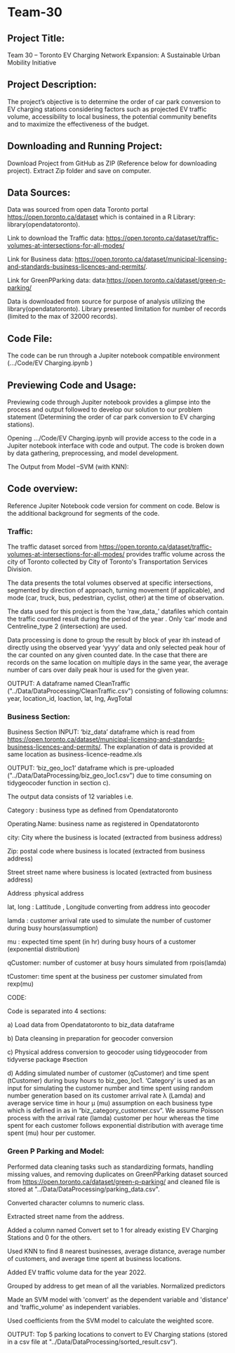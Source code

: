 # Team-30
## Project Title:  

Team 30 – Toronto EV Charging Network Expansion: A Sustainable Urban Mobility Initiative 

## Project Description: 

The project’s objective is to determine the order of car park conversion to EV charging stations considering factors such as projected EV traffic volume, accessibility to local business, the potential community benefits and to maximize the effectiveness of the budget.   

## Downloading and Running Project: 

Download Project from GitHub as ZIP (Reference below for downloading project). Extract Zip folder and save on computer. 

## Data Sources:  

Data was sourced from open data Toronto portal https://open.toronto.ca/dataset which is contained in a R Library: library(opendatatoronto). 

Link to download the Traffic data: https://open.toronto.ca/dataset/traffic-volumes-at-intersections-for-all-modes/ 

Link for Business data: https://open.toronto.ca/dataset/municipal-licensing-and-standards-business-licences-and-permits/.  

Link for GreenPParking data: data:https://open.toronto.ca/dataset/green-p-parking/

Data is downloaded from source for purpose of analysis utilizing the library(opendatatoronto). Library presented limitation for number of records (limited to the max of 32000 records). 


## Code File:  

The code can be run through a Jupiter notebook compatible environment (.../Code/EV Charging.ipynb ) 

## Previewing Code and Usage: 

Previewing code through Jupiter notebook provides a glimpse into the process and output followed to develop our solution to our problem statement (Determining the order of car park conversion to EV charging stations). 

Opening .../Code/EV Charging.ipynb will provide access to the code in a Jupiter notebook interface with code and output. The code is broken down by data gathering, preprocessing, and model development.  

The Output from Model –SVM (with KNN):  

 
## Code overview: 

Reference Jupiter Notebook code version for comment on code. Below is the additional background for segments of the code.  

### Traffic:
The traffic dataset sorced from https://open.toronto.ca/dataset/traffic-volumes-at-intersections-for-all-modes/ provides traffic volume across the city of Toronto collected by City of Toronto's Transportation Services Division.

The data presents the total volumes observed at specific intersections, segmented by direction of approach, turning movement (if applicable), and mode (car, truck, bus, pedestrian, cyclist, other) at the time of observation. 

The data used for this project is from the ‘raw_data_<yyyy-yyyy>’ datafiles which contain the traffic counted result during the period of the year <yyyy-yyyy>. Only ‘car’ mode and Centreline_type 2 (intersection) are used. 

 Data processing is done to group the result by block of year ith instead of directly using the observed year ‘yyyy’ data and only selected peak hour of the car counted on any given counted date. In the case that there are records on the same location on multiple days in the same year, the average number of cars over daily peak hour is used for the given year.

 OUTPUT:
 A dataframe named CleanTraffic ("../Data/DataProcessing/CleanTraffic.csv") consisting of following columns: year, location_id, loaction, lat, lng, AvgTotal

 
### Business Section:

Business Section INPUT: ‘biz_data’ dataframe which is read from https://open.toronto.ca/dataset/municipal-licensing-and-standards-business-licences-and-permits/. The explanation of data is provided at same location as business-licence-readme.xls  

OUTPUT: ‘biz_geo_loc1’ dataframe which is pre-uploaded ("../Data/DataProcessing/biz_geo_loc1.csv") due to time consuming on tidygeocoder function in section c).   

The output data consists of 12 variables i.e. 

Category : business type as defined from Opendatatoronto 

Operating.Name: business name as registered in Opendatatoronto 

city: City where the business is located (extracted from business address) 

Zip: postal code where business is located (extracted from business address) 

Street street name where business is located (extracted from business address) 

Address :physical address 

lat, long : Lattitude , Longitude converting from address into geocoder 

lamda : customer arrival rate used to simulate the number of customer during busy hours(assumption) 

mu : expected time spent (in hr) during busy hours of a customer (exponential distribution) 

qCustomer: number of customer at busy hours simulated from rpois(lamda) 

tCustomer: time spent at the business per customer simulated from rexp(mu) 

CODE:  

Code is separated into 4 sections:  

a) Load data from Opendatatoronto to biz_data dataframe  

b) Data cleansing in preparation for geocoder conversion  

c) Physical address conversion to geocoder using tidygeocoder from tidyverse package #section 

d) Adding simulated number of customer (qCustomer) and time spent (tCustomer) during busy hours to biz_geo_loc1. ‘Category’ is used as an input for simulating the customer number and time spent using random number generation based on its customer arrival rate λ (Lamda) and average service time in hour µ (mu) assumption on each business type which is defined in as in “biz_category_customer.csv”. We assume Poisson process with the arrival rate (lamda) customer per hour whereas the time spent for each customer follows exponential distribution with average time spent (mu) hour per customer.  

 
### Green P Parking and Model:

Performed data cleaning tasks such as standardizing formats, handling missing values, and removing duplicates on GreenPParking dataset sourced from https://open.toronto.ca/dataset/green-p-parking/ and cleaned file is stored at "../Data/DataProcessing/parking_data.csv". 

 Converted character columns to numeric class. 

 Extracted street name from the address.

 Added a column named Convert set to 1 for already existing EV Charging Stations and 0 for the others. 

 Used KNN to find 8 nearest businesses, average distance, average number of customers, and average time spent at business locations. 

 Added EV traffic volume data for the year 2022. 

 Grouped by address to get mean of all the variables. Normalized predictors 

 Made an SVM model with 'convert' as the dependent variable and 'distance' and 'traffic_volume' as independent variables. 

 Used coefficients from the SVM model to calculate the weighted score. 

 OUTPUT: Top 5 parking locations to convert to EV Charging stations (stored in a csv file at "../Data/DataProcessing/sorted_result.csv").

 

